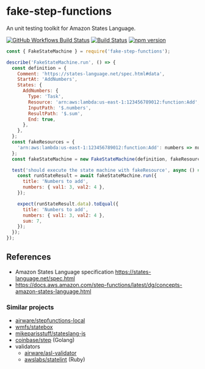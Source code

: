 fake-step-functions
=====

An unit testing toolkit for Amazon States Language.

[![GitHub Workflows Build Status](https://github.com/oshikiri/fake-step-functions/workflows/Node%20CI/badge.svg)](https://github.com/oshikiri/fake-step-functions/actions)
[![Build Status](https://travis-ci.org/oshikiri/fake-step-functions.svg?branch=master)](https://travis-ci.org/oshikiri/fake-step-functions)
[![npm version](https://badge.fury.io/js/fake-step-functions.svg)](https://badge.fury.io/js/fake-step-functions)

```js
const { FakeStateMachine } = require('fake-step-functions');

describe('FakeStateMachine.run', () => {
  const definition = {
    Comment: 'https://states-language.net/spec.html#data',
    StartAt: 'AddNumbers',
    States: {
      AddNumbers: {
        Type: 'Task',
        Resource: 'arn:aws:lambda:us-east-1:123456789012:function:Add',
        InputPath: '$.numbers',
        ResultPath: '$.sum',
        End: true,
      },
    },
  };
  const fakeResources = {
    'arn:aws:lambda:us-east-1:123456789012:function:Add': numbers => numbers.val1 + numbers.val2,
  };
  const fakeStateMachine = new FakeStateMachine(definition, fakeResources);

  test('should execute the state machine with fakeResource', async () => {
    const runStateResult = await fakeStateMachine.run({
      title: 'Numbers to add',
      numbers: { val1: 3, val2: 4 },
    });

    expect(runStateResult.data).toEqual({
      title: 'Numbers to add',
      numbers: { val1: 3, val2: 4 },
      sum: 7,
    });
  });
});
```

## References

- Amazon States Language specification <https://states-language.net/spec.html>
- <https://docs.aws.amazon.com/step-functions/latest/dg/concepts-amazon-states-language.html>

### Similar projects

- [airware/stepfunctions\-local](https://github.com/airware/stepfunctions-local)
- [wmfs/statebox](https://github.com/wmfs/statebox)
- [mikeparisstuff/stateslang\-js](https://github.com/mikeparisstuff/stateslang-js)
- [coinbase/step](https://github.com/coinbase/step) (Golang)
- validators
  - [airware/asl\-validator](https://github.com/airware/asl-validator)
  - [awslabs/statelint](https://github.com/awslabs/statelint) (Ruby)

